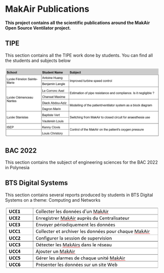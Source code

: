 # MakAir Publications

**This project contains all the scientific publications around the MakAir Open Source Ventilator project.**

## TIPE

This section contains all the TIPE work done by students. You can find all the students and subjects below

![Tableau des étudiants](https://github.com/LoanBoutry/TIPE/blob/cd2eb68c7ae77001b887860c6b24f63241d841e4/Student_TIPE.png)


## BAC 2022

This section contains the subject of engineering sciences for the BAC 2022 in Polynesia  

## BTS Digital Systems

This section contains several reports produced by students in BTS Digital Systems on a theme: Computing and Networks

![Tableau des Tâches](https://github.com/LoanBoutry/TIPE/blob/d8e7a675591f6c35df0c4ef0de117a1f368feebe/Use_case_SG01.png)

